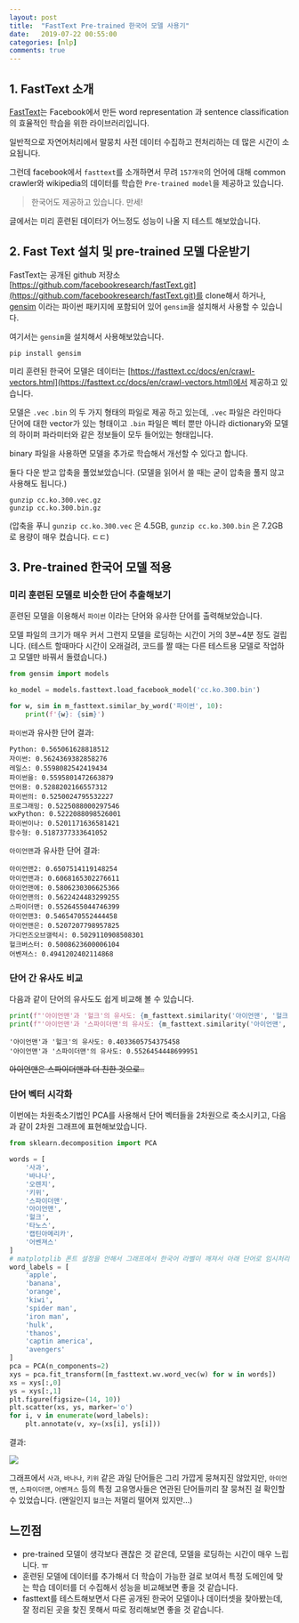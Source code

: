 ```yaml
---
layout: post
title:  "FastText Pre-trained 한국어 모델 사용기"
date:   2019-07-22 00:55:00
categories: [nlp]
comments: true
---
```


## 1. FastText 소개

[FastText](https://fasttext.cc/)는 Facebook에서 만든 word representation 과 sentence classification의 효율적인 학습을 위한 라이브러리입니다. 

일반적으로 자연어처리에서 말뭉치 사전 데이터 수집하고 전처리하는 데 많은 시간이 소요됩니다. 

그런데 facebook에서 `fasttext`를 소개하면서 무려 `157개국`의 언어에 대해 common crawler와 wikipedia의 데이터를 학습한 `Pre-trained model`을 제공하고 있습니다.
> 한국어도 제공하고 있습니다. 만세!

글에서는 미리 훈련된 데이터가 어느정도 성능이 나올 지 테스트 해보았습니다.

## 2. Fast Text 설치 및 pre-trained 모델 다운받기

FastText는 공개된 github 저장소 [https://github.com/facebookresearch/fastText.git](https://github.com/facebookresearch/fastText.git)를 clone해서 하거나, [gensim](https://radimrehurek.com/gensim/) 이라는 파이썬 패키지에 포함되어 있어 `gensim`을 설치해서 사용할 수 있습니다.

여기서는 `gensim`을 설치해서 사용해보았습니다.

```
pip install gensim
```

미리 훈련된 한국어 모델은 데이터는 [https://fasttext.cc/docs/en/crawl-vectors.html](https://fasttext.cc/docs/en/crawl-vectors.html)에서 제공하고 있습니다. 

모델은 `.vec` `.bin` 의 두 가지 형태의 파일로 제공 하고 있는데, `.vec` 파일은 라인마다 단어에 대한 vector가 있는 형태이고 `.bin` 파일은 벡터 뿐만 아니라 dictionary와 모델의 하이퍼 파라미터와 같은 정보들이 모두 들어있는 형태입니다. 

binary 파일을 사용하면 모델을 추가로 학습해서 개선할 수 있다고 합니다.

둘다 다운 받고 압축을 풀었보았습니다. (모델을 읽어서 쓸 때는 굳이 압축을 풀지 않고 사용해도 됩니다.)

```
gunzip cc.ko.300.vec.gz
gunzip cc.ko.300.bin.gz
```

(압축을 푸니 `gunzip cc.ko.300.vec` 은 4.5GB, `gunzip cc.ko.300.bin` 은 7.2GB로 용량이 매우 컸습니다. ㄷㄷ)

## 3. Pre-trained 한국어 모델 적용

### 미리 훈련된 모델로 비슷한 단어 추출해보기

훈련된 모델을 이용해서 `파이썬` 이라는 단어와 유사한 단어를 출력해보았습니다. 

모델 파일의 크기가 매우 커서 그런지 모델을 로딩하는 시간이 거의 3분~4분 정도 걸립니다. (테스트 할때마다 시간이 오래걸려, 코드를 짤 때는 다른 테스트용 모델로 작업하고 모델만 바꿔서 돌렸습니다.)

```python
from gensim import models

ko_model = models.fasttext.load_facebook_model('cc.ko.300.bin')

for w, sim in m_fasttext.similar_by_word('파이썬', 10):
    print(f'{w}: {sim}')
```

`파이썬`과 유사한 단어 결과:

```
Python: 0.565061628818512
자이썬: 0.5624369382858276
레일스: 0.5598082542419434
파이썬을: 0.5595801472663879
언어용: 0.5288202166557312
파이썬의: 0.5250024795532227
프로그래밍: 0.5225088000297546
wxPython: 0.5222088098526001
파이썬이나: 0.5201171636581421
함수형: 0.5187377333641052
```

`아이언맨`과 유사한 단어 결과:
```
아이언맨2: 0.6507514119148254
아이언맨과: 0.6068165302276611
아이언맨에: 0.5806230306625366
아이언맨의: 0.5622424483299255
스파이더맨: 0.5526455044746399
아이언맨3: 0.5465470552444458
아이언맨은: 0.5207207798957825
가디언즈오브갤럭시: 0.5029110908508301
헐크버스터: 0.5008623600006104
어벤져스: 0.4941202402114868
```

### 단어 간 유사도 비교

다음과 같이 단어의 유사도도 쉽게 비교해 볼 수 있습니다.

```python
print(f"'아이언맨'과 '헐크'의 유사도: {m_fasttext.similarity('아이언맨', '헐크')}")
print(f"'아이언맨'과 '스파이더맨'의 유사도: {m_fasttext.similarity('아이언맨', '스파이더맨')}")
```

```
'아이언맨'과 '헐크'의 유사도: 0.4033605754375458
'아이언맨'과 '스파이더맨'의 유사도: 0.5526454448699951
```

~~아이언맨은 스파이더맨과 더 친한 것으로..~~

### 단어 벡터 시각화

이번에는 차원축소기법인 PCA를 사용해서 단어 벡터들을 2차원으로 축소시키고, 다음과 같이 2차원 그래프에 표현해보았습니다.

```python
from sklearn.decomposition import PCA

words = [
    '사과',
    '바나나',
    '오렌지',
    '키위',
    '스파이더맨', 
    '아이언맨', 
    '헐크',
    '타노스',
    '캡틴아메리카',
    '어벤져스'
]
# matplotplib 폰트 설정을 안해서 그래프에서 한국어 라벨이 깨져서 아래 단어로 임시처리했습니다. ㅠ
word_labels = [
    'apple',
    'banana',
    'orange',
    'kiwi',
    'spider man', 
    'iron man', 
    'hulk',
    'thanos',
    'captin america',
    'avengers'
]
pca = PCA(n_components=2)
xys = pca.fit_transform([m_fasttext.wv.word_vec(w) for w in words])
xs = xys[:,0]
ys = xys[:,1]
plt.figure(figsize=(14, 10))
plt.scatter(xs, ys, marker='o')
for i, v in enumerate(word_labels):
    plt.annotate(v, xy=(xs[i], ys[i]))
```

결과:

![](https://user-images.githubusercontent.com/16538186/61593363-82323880-ac19-11e9-8df1-8a3831a0e679.png)

그래프에서 `사과`, `바나나`, `키위` 같은 과일 단어들은 그리 가깝게 뭉쳐지진 않았지만, `아이언앤`, `스파이더맨`, `어벤져스` 등의 특정 고유명사들은 연관된 단어들끼리 잘 뭉쳐진 걸 확인할 수 있었습니다. (왠일인지 `헐크`는 저멀리 떨어져 있지만...)

## 느낀점

- pre-trained 모델이 생각보다 괜찮은 것 같은데, 모델을 로딩하는 시간이 매우 느립니다. ㅠ
- 훈련된 모델에 데이터를 추가해서 더 학습이 가능한 걸로 보여서 특정 도메인에 맞는 학습 데이터를 더 수집해서 성능을 비교해보면 좋을 것 같습니다.
- fasttext를 테스트해보면서 다른 공개된 한국어 모델이나 데이터셋을 찾아봤는데, 잘 정리된 곳을 찾진 못해서 따로 정리해보면 좋을 것 같습니다.

